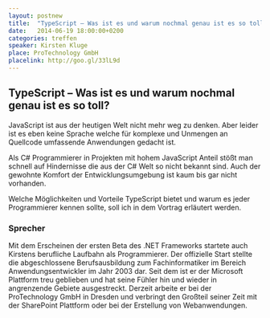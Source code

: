 ```yaml
---
layout: postnew
title:  "TypeScript – Was ist es und warum nochmal genau ist es so toll?"
date:   2014-06-19 18:00:00+0200
categories: treffen
speaker: Kirsten Kluge
place: ProTechnology GmbH
placelink: http://goo.gl/33lL9d
---
```

## TypeScript – Was ist es und warum nochmal genau ist es so toll?

JavaScript ist aus der heutigen Welt nicht mehr weg zu denken. Aber leider ist es eben keine Sprache welche für komplexe und Unmengen an Quellcode umfassende Anwendungen gedacht ist.

Als C# Programmierer in Projekten mit hohem JavaScript Anteil stößt man schnell auf Hindernisse die aus der C# Welt so nicht bekannt sind. Auch der gewohnte Komfort der Entwicklungsumgebung ist kaum bis gar nicht vorhanden.

Welche Möglichkeiten und Vorteile TypeScript bietet und warum es jeder Programmierer kennen sollte, soll ich in dem Vortrag erläutert werden.

### Sprecher
Mit dem Erscheinen der ersten Beta des .NET Frameworks startete auch Kirstens berufliche Laufbahn als Programmierer. Der offizielle Start stellte die abgeschlossene Berufsausbildung zum Fachinformatiker im Bereich Anwendungsentwickler im Jahr 2003 dar. Seit dem ist er der Microsoft Plattform treu geblieben und hat seine Fühler hin und wieder in angrenzende Gebiete ausgestreckt. Derzeit arbeite er bei der ProTechnology GmbH in Dresden und verbringt den Großteil seiner Zeit mit der SharePoint Plattform oder bei der Erstellung von Webanwendungen.
